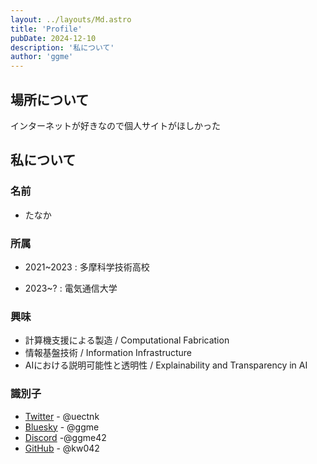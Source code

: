 ```yaml
---
layout: ../layouts/Md.astro
title: 'Profile'
pubDate: 2024-12-10
description: '私について'
author: 'ggme'
---
```


## 場所について
インターネットが好きなので個人サイトがほしかった
## 私について
### 名前
- たなか

### 所属
- 2021~2023
: 多摩科学技術高校

- 2023~?
: 電気通信大学
### 興味
- 計算機支援による製造 / Computational Fabrication
- 情報基盤技術 / Information Infrastructure
- AIにおける説明可能性と透明性 / Explainability and Transparency in AI

### 識別子
- [Twitter](https://twitter.com/uectnk) - @uectnk
- [Bluesky](https://bsky.app/profile/ggme.bsky.social) - @ggme
- [Discord](https://discord.gg/z7mm6pshNy) -@ggme42
- [GitHub](https://github.com/kw042) - @kw042